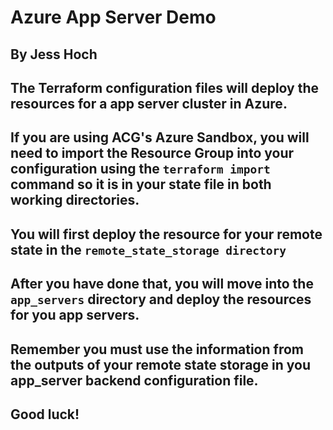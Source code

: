 # Azure App Server Demo
## By Jess Hoch
## The Terraform configuration files will deploy the resources for a app server cluster in Azure.
## If you are using ACG's Azure Sandbox, you will need to import the Resource Group into your configuration using the `terraform import` command so it is in your state file in both working directories.
## You will first deploy the resource for your remote state in the `remote_state_storage directory`
## After you have done that, you will move into the `app_servers` directory and deploy the resources for you app servers.
## Remember you must use the information from the outputs of your remote state storage in you app_server backend configuration file.
## Good luck!